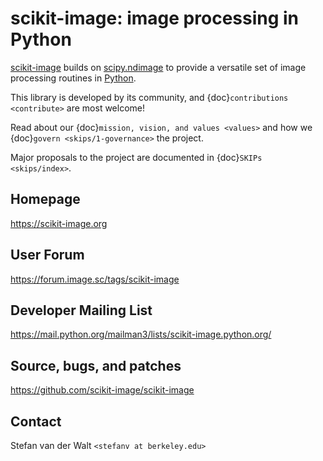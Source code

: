 scikit-image: image processing in Python
========================================

[scikit-image](https://scikit-image.org) builds on
[scipy.ndimage](https://docs.scipy.org/doc/scipy/reference/ndimage.html) to
provide a versatile set of image processing routines in
[Python](https://www.python.org).

This library is developed by its community, and
{doc}`contributions <contribute>` are most welcome!

Read about our {doc}`mission, vision, and values <values>` and how we
{doc}`govern <skips/1-governance>` the project.

Major proposals to the project are documented in {doc}`SKIPs <skips/index>`.

Homepage
--------
<https://scikit-image.org>

User Forum
----------
<https://forum.image.sc/tags/scikit-image>

Developer Mailing List
----------------------
<https://mail.python.org/mailman3/lists/scikit-image.python.org/>

Source, bugs, and patches
-------------------------
<https://github.com/scikit-image/scikit-image>

Contact
-------
Stefan van der Walt `<stefanv at berkeley.edu>`
